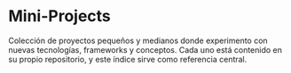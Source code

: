 # Mini-Projects
Colección de proyectos pequeños y medianos donde experimento con nuevas tecnologías, frameworks y conceptos.   Cada uno está contenido en su propio repositorio, y este índice sirve como referencia central.  
